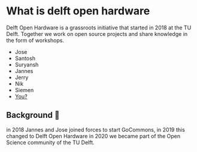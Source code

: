 # What is delft open hardware

Delft Open Hardware is a grassroots initiative that started in 2018 at the TU Delft.  Together we work on open source projects and share knowledge in the form of workshops.

- Jose
- Santosh
- Suryansh
- Jannes
- Jerry
- Nik
- Siemen
- [You?](https://docs.google.com/forms/d/e/1FAIpQLSdSR4w9Im24kFD_bJfGQ3pl8TsqOAIqJUTgEa9Rm22RzcAwkg/viewform)



## Background 🗿
in 2018 Jannes and Jose joined forces to start GoCommons, 
in 2019 this changed to Delft Open Hardware
in 2020 we became part of the Open Science community of the TU Delft.
